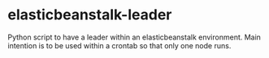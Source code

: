 # elasticbeanstalk-leader

Python script to have a leader within an elasticbeanstalk environment. Main intention is to be used within a crontab so that only one node runs.
